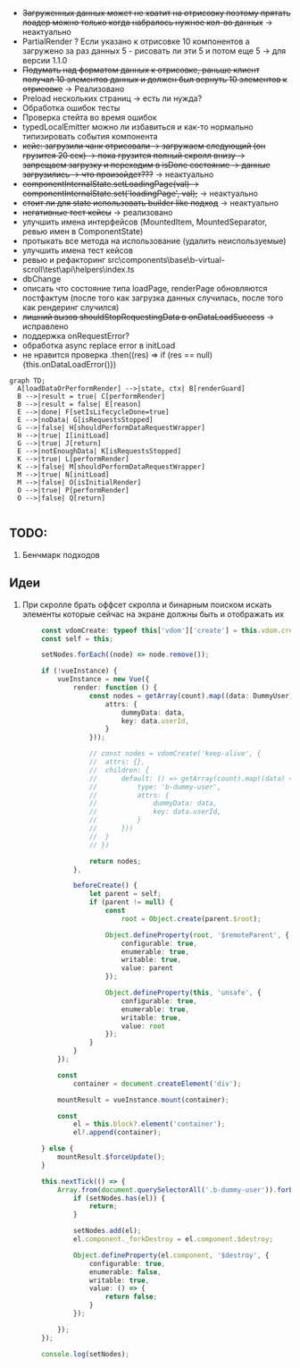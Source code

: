 - ~~Загруженных данных может не хватит на отрисовку поэтому прятать лоадер можно только когда набралось нужное кол-во данных~~ -> неактуально
- PartialRender ? Если указано к отрисовке 10 компонентов а загружено за раз данных 5 - рисовать ли эти 5 и потом еще 5 -> для версии 1.1.0
- ~~Подумать над форматом данных к отрисовке, раньше клиент получал 10 элементов данных и должен был вернуть 10 элементов к отрисовке~~ -> Реализовано
- Preload нескольких страниц -> есть ли нужда?
- Обработка ошибок тесты
- Проверка стейта во время ошибок
- typedLocalEmitter можно ли избавиться и как-то нормально типизировать события компонента
- ~~кейс: загрузили чанк отрисовали -> загружаем следующий (он грузится 20 сек) -> пока грузится полный скролл внизу -> запрещаем загрузку и переходим в isDone состояние -> данные загрузились -> что произойдет???~~ -> неактуально
- ~~componentInternalState.setLoadingPage(val) -> componentInternalState.set('loadingPage', val);~~ -> неактуально
- ~~стоит ли для state использовать builder like подход~~ -> неактуально
- ~~негативные тест кейсы~~ -> реализовано
- улучшить имена интерфейсов (MountedItem, MountedSeparator, ревью имен в ComponentState)
- протыкать все метода на использование (удалить неиспользуемые)
- улучшить имена тест кейсов
- ревью и рефакторинг src\components\base\b-virtual-scroll\test\api\helpers\index.ts
- dbChange
- описать что состояние типа loadPage, renderPage обновляются постфактум (после того как загрузка данных случилась, после того как рендеринг случился)
- ~~лишний вызов shouldStopRequestingData в onDataLoadSuccess~~ -> исправлено
- поддержка onRequestError?
- обработка async replace error в initLoad
- не нравится проверка .then((res) => if (res == null) {this.onDataLoadError()})

```mermaid
graph TD;
  A[loadDataOrPerformRender] -->|state, ctx| B[renderGuard]
  B -->|result = true| C[performRender]
  B -->|result = false| E[reason]
  E -->|done| F[setIsLifecycleDone=true]
  E -->|noData| G[isRequestsStopped]
  G -->|false| H[shouldPerformDataRequestWrapper]
  H -->|true| I[initLoad]
  G -->|true| J[return]
  E -->|notEnoughData| K[isRequestsStopped]
  K -->|true| L[performRender]
  K -->|false| M[shouldPerformDataRequestWrapper]
  M -->|true| N[initLoad]
  M -->|false| O[isInitialRender]
  O -->|true| P[performRender]
  O -->|false| Q[return]


```

## TODO:

1. Бенчмарк подходов

## Идеи

1. При скролле брать оффсет скролла и бинарным поиском искать элементы которые сейчас на экране должны быть и отображать их

```typescript
		const vdomCreate: typeof this['vdom']['create'] = this.vdom.create.bind(this.vdom);
		const self = this;

		setNodes.forEach((node) => node.remove());

		if (!vueInstance) {
			vueInstance = new Vue({
				render: function () {
					const nodes = getArray(count).map((data: DummyUser) => vdomCreate('b-dummy-user', {
						attrs: {
							dummyData: data,
							key: data.userId,
						}
					}));

					// const nodes = vdomCreate('keep-alive', {
					// 	attrs: {},
					// 	children: {
					// 		default: () => getArray(count).map((data) => ({
					// 			type: 'b-dummy-user',
					// 			attrs: {
					// 				dummyData: data,
					// 				key: data.userId,
					// 			}
					// 		}))
					// 	}
					// })

					return nodes;
				},

				beforeCreate() {
					let parent = self;
					if (parent != null) {
						const
							root = Object.create(parent.$root);

						Object.defineProperty(root, '$remoteParent', {
							configurable: true,
							enumerable: true,
							writable: true,
							value: parent
						});

						Object.defineProperty(this, 'unsafe', {
							configurable: true,
							enumerable: true,
							writable: true,
							value: root
						});
					}
				}
			});

			const
				container = document.createElement('div');

			mountResult = vueInstance.mount(container);

			const
				el = this.block?.element('container');
				el?.append(container);

		} else {
			mountResult.$forceUpdate();
		}

		this.nextTick(() => {
			Array.from(document.querySelectorAll('.b-dummy-user')).forEach((el) => {
				if (setNodes.has(el)) {
					return;
				}

				setNodes.add(el);
				el.component._forkDestroy = el.component.$destroy;

				Object.defineProperty(el.component, '$destroy', {
					configurable: true,
					enumerable: false,
					writable: true,
					value: () => {
						return false;
					}
				});

			});
		});

		console.log(setNodes);
```